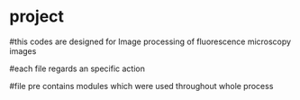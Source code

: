 # project


#this codes are designed for Image processing of fluorescence microscopy images


#each file regards an specific action


#file pre contains modules which were used throughout whole process
